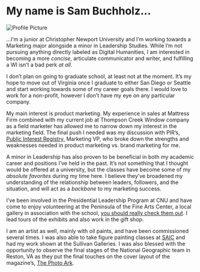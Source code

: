 # My name is Sam Buchholz...

![Profile Picture](https://sambuchholz.github.io/sambuc214/images/Screenshot_20190721-200806.jpeg)

...I’m a junior at Christopher Newport University and I’m working towards a Marketing major alongside a minor in Leadership Studies. 
While I’m not pursuing anything directly labeled as Digital Humanities, I am interested in becoming a more _concise_, articulate communicator and writer, and fulfilling a WI isn’t a bad perk _at all_.

I don’t plan on going to graduate school, at least not at the moment. It’s my hope to move out of Virginia once I graduate to either San Diego or Seattle and start working towards some of my career goals there. I would love to work for a non-profit, however I don’t have my eye on any particular company. 

My main interest is product marketing. My experience in sales at Mattress Firm combined with my current job at Thompson Creek Window company as a field marketer has allowed me to narrow down my interest in the marketing field. The final push I needed was my discussion with PIR’s, [Public Interest Registry,](https://www.internetsociety.org/blog/2019/12/the-sale-of-pir-the-internet-society-board-perspective/?gclid=Cj0KCQjw-uH6BRDQARIsAI3I-UduLmyWZ5Xo5SdJnIm3vDphT1rxQdfmhslbiYefmr4vwKFoFDeULQ8aAi6MEALw_wcB) Marketing VP, who broke down the strengths and weaknesses needed in product marketing vs. brand marketing for me. 

A minor in Leadership has also proven to be beneficial in both my academic career and positions I’ve held in the past. It’s not something that I thought would be offered at a university, but the classes have become some of my _absolute favorites_ during my time here. I believe they’ve broadened my understanding of the relationship between leaders, followers, and the situation, and will act as a *backbone* to my marketing success.

I’ve been involved in the Presidential Leadership Program at CNU and have come to enjoy volunteering at the Peninsula of the Fine Arts Center, a local gallery in association with the school, [you should really check them out](https://pfac-va.org/?gclid=Cj0KCQjw-uH6BRDQARIsAI3I-Uf3urgB8fySdKoJBTCtBcQBmXPJpZ2D-R1RHkeTI48bA7A354_DmhIaAmKqEALw_wcB). I lead tours of the exhibits and also work in the gift shop.

I am an artist as well, mainly with oil paints, and have been commissioned several times. I was also able to take figure painting classes at [SAIC](https://pfac-va.org/classes/?gclid=Cj0KCQjw-uH6BRDQARIsAI3I-UeB9vj86ARQ3BL3_eLbSu-MoIavc2hUawbuyt5YHu46Z3ZPF_Wns6YaAvJzEALw_wcB) and had my work shown at the Sullivan Galleries. I was also blessed with the opportunity to observe the final stages of the National Geographic team in Reston, VA as they put the final touches on the cover layout of the magazine’s, [The Photo Ark](https://www.nationalgeographic.org/activity/endangered-species-and-their-biomes/).
